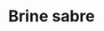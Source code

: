 ---
layout: item
title: Brine sabre
item-id: 11037
datatable: true
id: 11037
name: "Brine sabre"
members: true
lowalch: 10400
highalch: 15600
examine: "A salty sword."
monsters:
  - id: 4501
    name: "Brine rat"
    members: true
    combat_level: 70
    wiki_url: "https://oldschool.runescape.wiki/w/Brine_rat"
    drops:
      - quantity: "1"
        rarity: 0.001953125
    image: "https://oldschool.runescape.wiki/images/thumb/b/b8/Brine_rat.png/200px-Brine_rat.png?58670"
---
